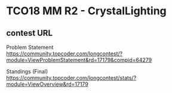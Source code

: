# TCO18 MM R2 - CrystalLighting

## contest URL

Problem Statement  
https://community.topcoder.com/longcontest/?module=ViewProblemStatement&rd=17179&compid=64279

Standings (Final)  
https://community.topcoder.com/longcontest/stats/?module=ViewOverview&rd=17179